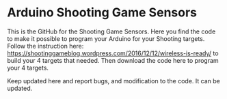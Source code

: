 # Arduino Shooting Game Sensors
This is the GitHub for the Shooting Game Sensors. Here you find the code to make it possible to program your Arduino for your Shooting targets.
Follow the instruction here: https://shootinggameblog.wordpress.com/2016/12/12/wireless-is-ready/ to build your 4 targets that needed. Then download the code here to program your 4 targets.

Keep updated here and report bugs, and modification to the code. It can be updated.
